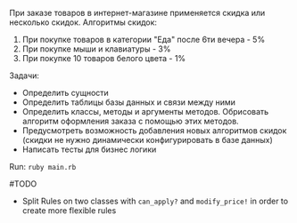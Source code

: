 При заказе товаров в интернет-магазине применяется скидка или несколько скидок. Алгоритмы скидок:

1) При покупке товаров в категории "Еда" после 6ти вечера - 5%
2) При покупке мыши и клавиатуры - 3%
3) При покупке 10 товаров белого цвета - 1%

Задачи:

* Определить сущности
* Определить таблицы базы данных и связи между ними
* Определить классы, методы и аргументы методов. Обрисовать алгоритм оформления заказа с помощью этих методов.
* Предусмотреть возможность добавления новых алгоритмов скидок (скидки не нужно динамически конфигурировать в базе данных)
* Написать тесты для бизнес логики

Run:
 `ruby main.rb`
 
 
#TODO
* Split Rules on two classes with `can_apply?` and `modify_price!` in order to create more flexible rules 
 
